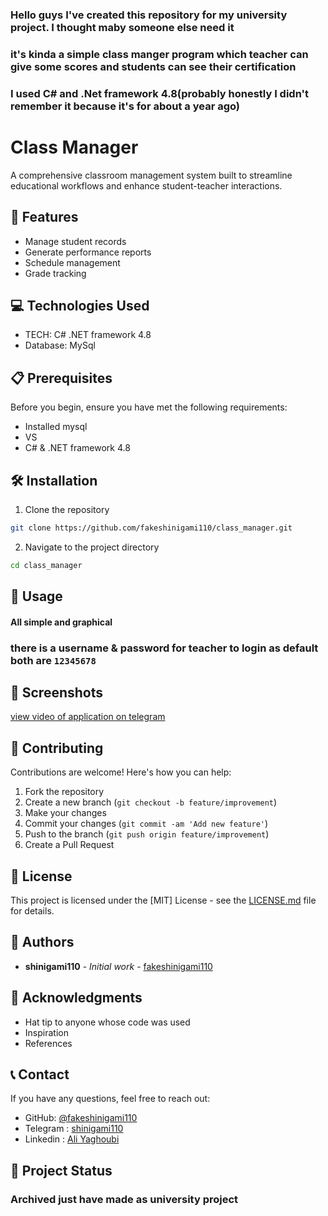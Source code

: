### Hello guys I've created this repository for my university project. I thought maby someone else need it
### it's kinda a simple class manger program which teacher can give some scores and students can see their certification
### I used C# and .Net framework 4.8(probably honestly I didn't remember it because it's for about a year ago) 
# Class Manager

A comprehensive classroom management system built to streamline educational workflows and enhance student-teacher interactions.

## 🚀 Features

- Manage student records
- Generate performance reports
- Schedule management
- Grade tracking
  

## 💻 Technologies Used

- TECH: C# .NET framework 4.8
- Database: MySql

## 📋 Prerequisites

Before you begin, ensure you have met the following requirements:
* Installed mysql
* VS
* C# & .NET framework 4.8

## 🛠️ Installation

1. Clone the repository
```bash
git clone https://github.com/fakeshinigami110/class_manager.git
```

2. Navigate to the project directory
```bash
cd class_manager
````

## 🎯 Usage

#### All simple and graphical
### there is a username & password for teacher to login as default  both are `12345678`

## 📱 Screenshots

[view video of application on telegram](https://t.me/tsdteams/19)

## 🤝 Contributing

Contributions are welcome! Here's how you can help:

1. Fork the repository
2. Create a new branch (`git checkout -b feature/improvement`)
3. Make your changes
4. Commit your changes (`git commit -am 'Add new feature'`)
5. Push to the branch (`git push origin feature/improvement`)
6. Create a Pull Request

## 📝 License

This project is licensed under the [MIT] License - see the [LICENSE.md](LICENSE.md) file for details.

## 👥 Authors

* **shinigami110** - *Initial work* - [fakeshinigami110](https://github.com/fakeshinigami110)

## 🙏 Acknowledgments

* Hat tip to anyone whose code was used
* Inspiration
* References

## 📞 Contact

If you have any questions, feel free to reach out:

* GitHub: [@fakeshinigami110](https://github.com/fakeshinigami110)
* Telegram : [shinigami110](https://t.me/shinigami_110)
* Linkedin : [Ali Yaghoubi](https://www.linkedin.com/in/ali-yaghoubi-ab1684319?utm_source=share&utm_campaign=share_via&utm_content=profile&utm_medium=android_app)

## 🚀 Project Status

### Archived just have made as university project 
